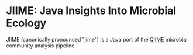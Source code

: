 JIIME: Java Insights Into Microbial Ecology
===========================================

JIIME (canonically pronounced "jime") is a Java port of the [QIIME](http://www.qiime.org) microbial community analysis pipeline.
